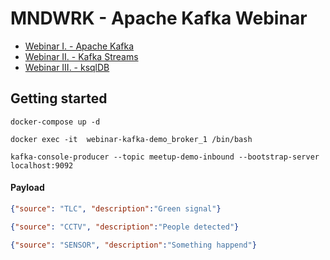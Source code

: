 # MNDWRK - Apache Kafka Webinar

- [Webinar I. - Apache Kafka](https://www.mndwrk.com/events/esemenyvezerelt-szoftver-apache-kafka-fejlesztesi-alapok)
- [Webinar II. - Kafka Streams](https://www.mndwrk.com/events/esemenyvezerelt-szoftver-apache-kafka-fejlesztesi-alapok-ii)
- [Webinar III. - ksqlDB](https://www.mndwrk.com/events/esemenyvezerelt-szoftver-apache-kafka-fejlesztesi-alapok-ii)

## Getting started

```console
docker-compose up -d

docker exec -it  webinar-kafka-demo_broker_1 /bin/bash

kafka-console-producer --topic meetup-demo-inbound --bootstrap-server localhost:9092

```

#### Payload
```json
{"source": "TLC", "description":"Green signal"}
```
```json
{"source": "CCTV", "description":"People detected"}
```
```json
{"source": "SENSOR", "description":"Something happend"}
```
